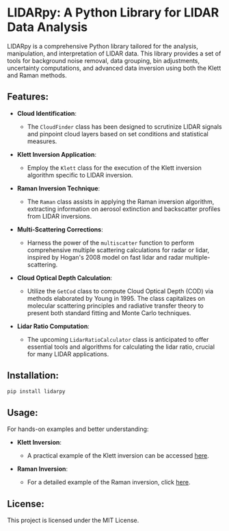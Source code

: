 # LIDARpy: A Python Library for LIDAR Data Analysis

LIDARpy is a comprehensive Python library tailored for the analysis, manipulation, and interpretation of LIDAR data. This library provides a set of tools for background noise removal, data grouping, bin adjustments, uncertainty computations, and advanced data inversion using both the Klett and Raman methods.

## Features:

- **Cloud Identification**: 
  - The `CloudFinder` class has been designed to scrutinize LIDAR signals and pinpoint cloud layers based on set conditions and statistical measures.
  
- **Klett Inversion Application**:
  - Employ the `Klett` class for the execution of the Klett inversion algorithm specific to LIDAR inversion.
  
- **Raman Inversion Technique**:
  - The `Raman` class assists in applying the Raman inversion algorithm, extracting information on aerosol extinction and backscatter profiles from LIDAR inversions.
  
- **Multi-Scattering Corrections**:
  - Harness the power of the `multiscatter` function to perform comprehensive multiple scattering calculations for radar or lidar, inspired by Hogan's 2008 model on fast lidar and radar multiple-scattering.

- **Cloud Optical Depth Calculation**:
  - Utilize the `GetCod` class to compute Cloud Optical Depth (COD) via methods elaborated by Young in 1995. The class capitalizes on molecular scattering principles and radiative transfer theory to present both standard fitting and Monte Carlo techniques.

- **Lidar Ratio Computation**:
  - The upcoming `LidarRatioCalculator` class is anticipated to offer essential tools and algorithms for calculating the lidar ratio, crucial for many LIDAR applications.


## Installation:

```python
pip install lidarpy
```

## Usage:

For hands-on examples and better understanding:

- **Klett Inversion**: 
  - A practical example of the Klett inversion can be accessed [here](https://colab.research.google.com/drive/1adUcYvsfHEO-ncbU-AaVtlIaqZSRMHv4?usp=sharing).
  
- **Raman Inversion**:
  - For a detailed example of the Raman inversion, click [here](https://colab.research.google.com/drive/1JdSv8H25krw-dEjKL9COnPCeiDDV4mIp?usp=sharing).


## License:

This project is licensed under the MIT License.
